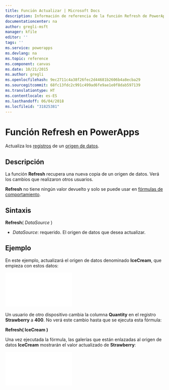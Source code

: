 ```yaml
---
title: Función Actualizar | Microsoft Docs
description: Información de referencia de la función Refresh de PowerApps, con sintaxis y ejemplos
documentationcenter: na
author: gregli-msft
manager: kfile
editor: ''
tags: ''
ms.service: powerapps
ms.devlang: na
ms.topic: reference
ms.component: canvas
ms.date: 10/21/2015
ms.author: gregli
ms.openlocfilehash: 9ec2711c4a38f26fec2d44681b2606b4a8ecba29
ms.sourcegitcommit: 68fc13fdc2c991c499ad6fe9ae1e0f8dab597139
ms.translationtype: HT
ms.contentlocale: es-ES
ms.lasthandoff: 06/04/2018
ms.locfileid: "31825381"
---
```

# <a name="refresh-function-in-powerapps"></a>Función Refresh en PowerApps
Actualiza los [registros](../working-with-tables.md#records) de un [origen de datos](../working-with-data-sources.md).

## <a name="description"></a>Descripción
La función **Refresh** recupera una nueva copia de un origen de datos.  Verá los cambios que realizaron otros usuarios.

**Refresh** no tiene ningún valor devuelto y solo se puede usar en [fórmulas de comportamiento](../working-with-formulas-in-depth.md).

## <a name="syntax"></a>Sintaxis
**Refresh**( *DataSource* )

* *DataSource*: requerido. El origen de datos que desea actualizar.

## <a name="example"></a>Ejemplo
En este ejemplo, actualizará el origen de datos denominado **IceCream**, que empieza con estos datos:

![](media/function-refresh/icecream.png)

Un usuario de otro dispositivo cambia la columna **Quantity** en el registro **Strawberry** a **400**.  No verá este cambio hasta que se ejecuta esta fórmula:

**Refresh( IceCream )**

Una vez ejecutada la fórmula, las galerías que están enlazadas al origen de datos **IceCream** mostrarán el valor actualizado de **Strawberry**:

![](media/function-refresh/icecream-after.png)

